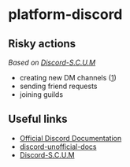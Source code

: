# platform-discord

## Risky actions
*Based on [Discord-S.C.U.M](https://github.com/Merubokkusu/Discord-S.C.U.M/issues/66#issue-876713938)*
- creating new DM channels ([1](https://github.com/Merubokkusu/Discord-S.C.U.M/issues/41))
- sending friend requests
- joining guilds

## Useful links
- [Official Discord Documentation](https://discord.com/developers/docs/)
- [discord-unofficial-docs](https://luna.gitlab.io/discord-unofficial-docs/)
- [Discord-S.C.U.M](https://github.com/Merubokkusu/Discord-S.C.U.M)
